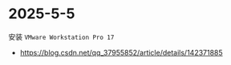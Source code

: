 # 2025-5-5

安装 `VMware Workstation Pro 17`

- https://blog.csdn.net/qq_37955852/article/details/142371885
